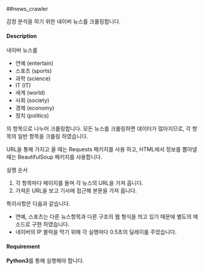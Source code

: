 ##news_crawler

감정 분석을 하기 위한 네이버 뉴스를 크롤링합니다.

#### Description
네이버 뉴스를 
* 연예 (entertain)
* 스포츠 (sports)
* 과학 (science)
* IT (IT)
* 세계 (world)
* 사회 (society)
* 경제 (economy)
* 정치 (politics)

의 항목으로 나누어 크롤링합니다.
모든 뉴스를 크롤링하면 데이터가 많아지므로, 각 항목의 일반 항목을 크롤링 하였습니다.

URL을 통해 가지고 올 때는 Requests 패키지를 사용 하고, HTML에서 정보를 뽑아낼 때는 BeautifulSoup 패키지를 사용합니다.

실행 순서

1. 각 항목마다 페이지를 돌며 각 뉴스의 URL을 가져 옵니다.
2. 가져온 URL을 보고 기사에 접근해 본문을 가져 옵니다.

특이사항은 다음과 같습니다.
* 연예, 스포츠는 다른 뉴스항목과 다른 구조의 웹 형식을 띄고 있기 때문에 별도의 메소드로 구현 하였습니다.
* 네이버의 IP 블럭을 막기 위해 각 실행마다 0.5초의 딜레이를 주었습니다.

#### Requirement
**Python3**를 통해 실행해야 합니다.